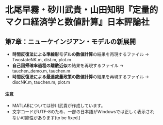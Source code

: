 # 北尾早霧・砂川武貴・山田知明『定量的マクロ経済学と数値計算』日本評論社

## 第7章：ニューケインジアン・モデルの新展開

* **時間反復法による準線形モデルの数値計算**の結果を再現するファイル -> TwostateNK.m, dist.m, plot.m
* **自己回帰確率過程の離散近似**の結果を再現するファイル -> tauchen_demo.m, tauchen.m
* **時間反復法による最適裁量政策の数値計算**の結果を再現するファイル -> discNK.m, tauchen.m, plot.m

#### 注意
* MATLABについては砂川武貴が作成しています。
* 文字コードがUTF-8のため、一部の日本語がWindowsでは正しく表示されない可能性があります(to be fixed.)
<!--* Juliaについては鈴木徳馬が作成しています。-->
